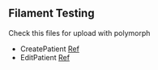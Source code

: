 ## Filament Testing

Check this files for upload with polymorph

- CreatePatient [Ref](https://filamentphp.com/docs/3.x/panels/resources/creating-records#customizing-data-before-saving)
- EditPatient [Ref](https://filamentphp.com/docs/3.x/panels/resources/editing-records#customizing-data-before-saving)